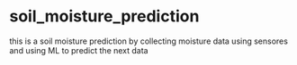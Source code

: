# soil_moisture_prediction
this is a soil moisture prediction by collecting moisture data using sensores and using ML to predict the next data
